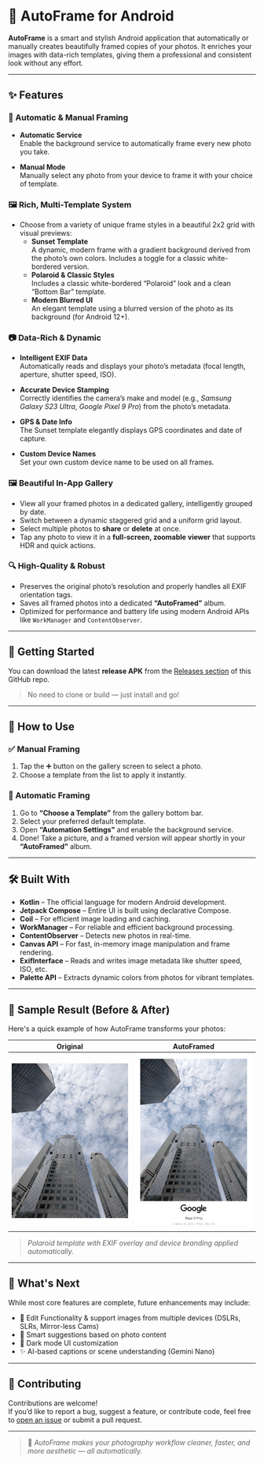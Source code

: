 # 📸 AutoFrame for Android

**AutoFrame** is a smart and stylish Android application that automatically or manually creates beautifully framed copies of your photos. It enriches your images with data-rich templates, giving them a professional and consistent look without any effort.

---

## ✨ Features

### 🎯 Automatic & Manual Framing

- **Automatic Service**  
  Enable the background service to automatically frame every new photo you take.

- **Manual Mode**  
  Manually select any photo from your device to frame it with your choice of template.

### 🖼️ Rich, Multi-Template System

- Choose from a variety of unique frame styles in a beautiful 2x2 grid with visual previews:
  - **Sunset Template**  
    A dynamic, modern frame with a gradient background derived from the photo’s own colors. Includes a toggle for a classic white-bordered version.
  - **Polaroid & Classic Styles**  
    Includes a classic white-bordered “Polaroid” look and a clean “Bottom Bar” template.
  - **Modern Blurred UI**  
    An elegant template using a blurred version of the photo as its background (for Android 12+).

### 📷 Data-Rich & Dynamic

- **Intelligent EXIF Data**  
  Automatically reads and displays your photo’s metadata (focal length, aperture, shutter speed, ISO).

- **Accurate Device Stamping**  
  Correctly identifies the camera’s make and model (e.g., _Samsung Galaxy S23 Ultra_, _Google Pixel 9 Pro_) from the photo’s metadata.

- **GPS & Date Info**  
  The Sunset template elegantly displays GPS coordinates and date of capture.

- **Custom Device Names**  
  Set your own custom device name to be used on all frames.

### 🖼️ Beautiful In-App Gallery

- View all your framed photos in a dedicated gallery, intelligently grouped by date.
- Switch between a dynamic staggered grid and a uniform grid layout.
- Select multiple photos to **share** or **delete** at once.
- Tap any photo to view it in a **full-screen, zoomable viewer** that supports HDR and quick actions.

### 🔍 High-Quality & Robust

- Preserves the original photo’s resolution and properly handles all EXIF orientation tags.
- Saves all framed photos into a dedicated **“AutoFramed”** album.
- Optimized for performance and battery life using modern Android APIs like `WorkManager` and `ContentObserver`.

---

## 🚀 Getting Started

You can download the latest **release APK** from the [Releases section](https://github.com/viditnakhawa/PhotoWatermarkCard/releases) of this GitHub repo.

> No need to clone or build — just install and go!

---

## 📱 How to Use

### ✅ Manual Framing

1. Tap the ➕ button on the gallery screen to select a photo.
2. Choose a template from the list to apply it instantly.

### 🔄 Automatic Framing

1. Go to **“Choose a Template”** from the gallery bottom bar.
2. Select your preferred default template.
3. Open **“Automation Settings”** and enable the background service.
4. Done! Take a picture, and a framed version will appear shortly in your **“AutoFramed”** album.

---

## 🛠️ Built With

- **Kotlin** – The official language for modern Android development.
- **Jetpack Compose** – Entire UI is built using declarative Compose.
- **Coil** – For efficient image loading and caching.
- **WorkManager** – For reliable and efficient background processing.
- **ContentObserver** – Detects new photos in real-time.
- **Canvas API** – For fast, in-memory image manipulation and frame rendering.
- **ExifInterface** – Reads and writes image metadata like shutter speed, ISO, etc.
- **Palette API** – Extracts dynamic colors from photos for vibrant templates.

---

## 📸 Sample Result (Before & After)

Here's a quick example of how AutoFrame transforms your photos:

| Original                     | AutoFramed                 |
|------------------------------|----------------------------|
| ![Before](images/before.jpg) | ![After](images/after.jpg) |

> _Polaroid template with EXIF overlay and device branding applied automatically._

---

## 🧭 What's Next

While most core features are complete, future enhancements may include:

- 🔖 Edit Functionality & support images from multiple devices (DSLRs, SLRs, Mirror-less Cams)
- 🧠 Smart suggestions based on photo content
- 🌙 Dark mode UI customization
- ✨ AI-based captions or scene understanding (Gemini Nano)

---

## 🤝 Contributing

Contributions are welcome!  
If you’d like to report a bug, suggest a feature, or contribute code, feel free to [open an issue](https://github.com/viditnakhawa/PhotoWatermarkCard/issues) or submit a pull request.

---

> 📂 _AutoFrame makes your photography workflow cleaner, faster, and more aesthetic — all automatically._
